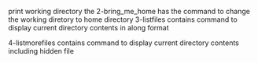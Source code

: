 print working directory
the 2-bring_me_home has the command to change the working diretory to home directory
3-listfiles contains command to display current directory contents in along format

4-listmorefiles contains command to display current directory contents including hidden file

